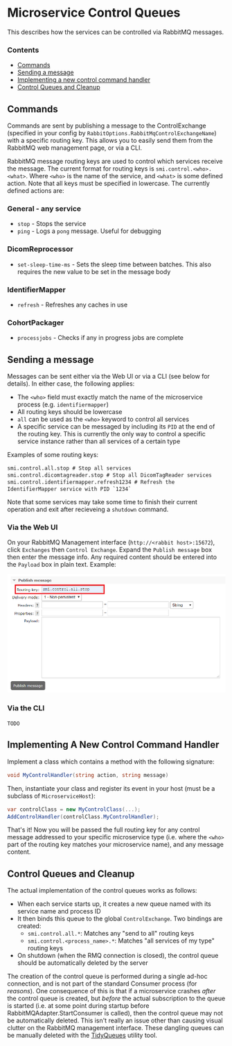 
# Microservice Control Queues

This describes how the services can be controlled via RabbitMQ messages.

### Contents

- [Commands](#commands)
- [Sending a message](#sending-a-message)
- [Implementing a new control command handler](#implementing-a-new-control-command-handler)
- [Control Queues and Cleanup](#control-queues-and-cleanup)

## Commands

Commands are sent by publishing a message to the ControlExchange (specified in your config by `RabbitOptions.RabbitMqControlExchangeName`) with a specific routing key. This allows you to easily send them from the RabbitMQ web management page, or via a CLI.

RabbitMQ message routing keys are used to control which services receive the message. The current format for routing keys is `smi.control.<who>.<what>`. Where `<who>` is the name of the service, and `<what>` is some defined action. Note that all keys must be specified in lowercase. The currently defined actions are:

### General - any service

- `stop` - Stops the service
- `ping` - Logs a `pong` message. Useful for debugging

### DicomReprocessor

- `set-sleep-time-ms` - Sets the sleep time between batches. This also requires the new value to be set in the message body

### IdentifierMapper

- `refresh` - Refreshes any caches in use

### CohortPackager

- `processjobs` - Checks if any in progress jobs are complete

## Sending a message

Messages can be sent either via the Web UI or via a CLI (see below for details). In either case, the following applies:

- The `<who>` field must exactly match the name of the microservice process (e.g. `identifiermapper`)
- All routing keys should be lowercase
- `all` can be used as the `<who>` keyword to control all services
- A specific service can be messaged by including its `PID` at the end of the routing key. This is currently the only way to control a specific service instance rather than all services of a certain type

Examples of some routing keys:

```text
smi.control.all.stop # Stop all services
smi.control.dicomtagreader.stop # Stop all DicomTagReader services
smi.control.identifiermapper.refresh1234 # Refresh the IdentifierMapper service with PID `1234`
```

Note that some services may take some time to finish their current operation and exit after recieveing a `shutdown` command.


### Via the Web UI

On your RabbitMQ Management interface (`http://<rabbit host>:15672`), click `Exchanges` then `Control Exchange`. Expand the `Publish message` box then enter the message info. Any required content should be entered into the `Payload` box in plain text. Example:

![test](Images/control-queue-publish.PNG)

### Via the CLI

`TODO`

## Implementing A New Control Command Handler

Implement a class which contains a method with the following signature:

```c#
void MyControlHandler(string action, string message)
```

Then, instantiate your class and register its event in your host (must be a subclass of `MicroserviceHost`):

```c#
var controlClass = new MyControlClass(...);
AddControlHandler(controlClass.MyControlHandler);
```

That's it! Now you will be passed the full routing key for any control message addressed to your specific microservice type (i.e. where the `<who>` part of the routing key matches your microservice name), and any message content.

## Control Queues and Cleanup

The actual implementation of the control queues works as follows:

- When each service starts up, it creates a new queue named with its service name and process ID
- It then binds this queue to the global `ControlExchange`. Two bindings are created:
  - `smi.control.all.*`: Matches any "send to all" routing keys
  - `smi.control.<process_name>.*`: Matches "all services of my type" routing keys
- On shutdown (when the RMQ connection is closed), the control queue should be automatically deleted by the server

The creation of the control queue is performed during a single ad-hoc connection, and is not part of the standard Consumer process (for _reasons_). One consequence of this is that if a microservice crashes _after_ the control queue is created, but _before_ the actual subscription to the queue is started (i.e. at some point during startup before RabbitMQAdapter.StartConsumer is called), then the control queue may not be automatically deleted. This isn't really an issue other than causing visual clutter on the RabbitMQ management interface. These dangling queues can be manually deleted with the [TidyQueues](../utils/RabbitMqTidyQueues) utility tool.

